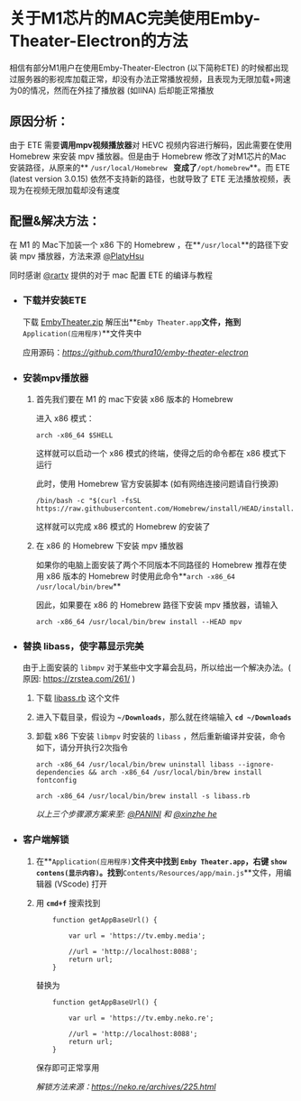 # 关于M1芯片的MAC完美使用Emby-Theater-Electron的方法

相信有部分M1用户在使用Emby-Theater-Electron (以下简称ETE) 的时候都出现过服务器的影视库加载正常，却没有办法正常播放视频，且表现为无限加载+网速为0的情况，然而在外挂了播放器 (如IINA) 后却能正常播放

## 原因分析：

由于 ETE 需要**调用mpv视频播放器**对 HEVC 视频内容进行解码，因此需要在使用 Homebrew 来安装 mpv 播放器。但是由于 Homebrew 修改了对M1芯片的Mac安装路径，从原来的** `/usr/local/Homebrew ` **变成了**`/opt/homebrew`**。而 ETE (latest version 3.0.15) 依然不支持新的路径，也就导致了 ETE 无法播放视频，表现为在视频无限加载却没有速度

## 配置&解决方法：

在 M1 的 Mac下加装一个 x86 下的 Homebrew ，在**`/usr/local`**的路径下安装 mpv 播放器，方法来源 [@PlatyHsu](https://sspai.com/post/63935)

同时感谢 [@rartv](https://github.com/rartv/EmbyPublic/tree/test/Emby%20Theater) 提供的对于 mac 配置 ETE 的编译与教程

- ### 下载并安装ETE

  下载 [EmbyTheater.zip](https://github.com/rartv/EmbyPublic/tree/test/Emby%20Theater) 解压出**`Emby Theater.app`**文件，拖到**`Application(应用程序)`**文件夹中

  应用源码：*https://github.com/thura10/emby-theater-electron*

- ### 安装mpv播放器

  1. 首先我们要在 M1 的 mac下安装 x86 版本的 Homebrew

     进入 x86 模式：

     ```
     arch -x86_64 $SHELL
     ```

     这样就可以启动一个 x86 模式的终端，使得之后的命令都在 x86 模式下运行

     此时，使用 Homebrew 官方安装脚本 (如有网络连接问题请自行换源)

     ```
     /bin/bash -c "$(curl -fsSL https://raw.githubusercontent.com/Homebrew/install/HEAD/install.sh)"
     ```

     这样就可以完成 x86 模式的 Homebrew 的安装了

  2. 在 x86 的 Homebrew 下安装 mpv 播放器

     如果你的电脑上面安装了两个不同版本不同路径的 Homebrew 推荐在使用 x86 版本的 Homebrew 时使用此命令**`arch -x86_64 /usr/local/bin/brew`**

     因此，如果要在 x86 的 Homebrew 路径下安装 mpv 播放器，请输入

     ```
     arch -x86_64 /usr/local/bin/brew install --HEAD mpv
     ```

- ### 替换 libass，使字幕显示完美

  由于上面安装的 `libmpv` 对于某些中文字幕会乱码，所以给出一个解决办法。( 原因: https://zrstea.com/261/ )

  1. 下载 [libass.rb](https://github.com/rartv/EmbyPublic/releases/download/0.0.33/libass.rb) 这个文件

  2. 进入下载目录，假设为 **`~/Downloads`**，那么就在终端输入 **`cd ~/Downloads`**

  3. 卸载 x86 下安装 `libmpv` 时安装的 `libass` ，然后重新编译并安装，命令如下，请分开执行2次指令

     ```
     arch -x86_64 /usr/local/bin/brew uninstall libass --ignore-dependencies && arch -x86_64 /usr/local/bin/brew install fontconfig 
     ```

     ```
     arch -x86_64 /usr/local/bin/brew install -s libass.rb
     ```

     *以上三个步骤源方案来至: [@PANINI](https://t.me/PAN1N1) 和 [@xinzhe he](https://t.me/hexinzhe)*

- ### 客户端解锁

  1. 在**`Application(应用程序)`**文件夹中找到 **`Emby Theater.app`**，右键 **`show contens(显示内容)`**。找到**`Contents/Resources/app/main.js`**文件，用编辑器 (VScode) 打开

  2. 用 **`cmd+f`** 搜索找到

     ```
         function getAppBaseUrl() {
     
             var url = 'https://tv.emby.media';
     
             //url = 'http://localhost:8088';
             return url;
         }
     ```

     替换为

     ```
         function getAppBaseUrl() {
     
             var url = 'https://tv.emby.neko.re';
     
             //url = 'http://localhost:8088';
             return url;
         }
     ```

     保存即可正常享用

     *解锁方法来源：https://neko.re/archives/225.html*

